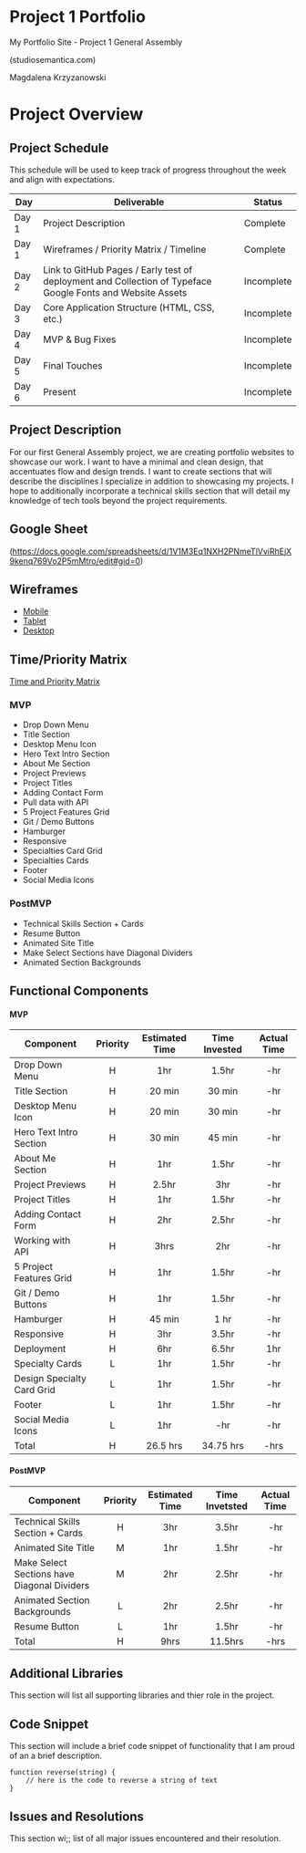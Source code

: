 # Project 1 Portfolio
My Portfolio Site - Project 1 General Assembly

(studiosemantica.com)

Magdalena Krzyzanowski

# Project Overview

## Project Schedule

This schedule will be used to keep track of progress throughout the week and align with expectations.  

|  Day | Deliverable | Status
|---|---| ---|
|Day 1| Project Description | Complete
|Day 1| Wireframes / Priority Matrix / Timeline | Complete
|Day 2| Link to GitHub Pages / Early test of deployment and Collection of Typeface Google Fonts and Website Assets | Incomplete
|Day 3| Core Application Structure (HTML, CSS, etc.) | Incomplete
|Day 4| MVP & Bug Fixes | Incomplete
|Day 5| Final Touches | Incomplete
|Day 6| Present | Incomplete


## Project Description

For our first General Assembly project, we are creating portfolio websites to showcase our work. I want to have a minimal and clean design, that accentuates flow and design trends. I want to create sections that will describe the disciplines I specialize in addition to showcasing my projects. I hope to additionally incorporate a technical skills section that will detail my knowledge of tech tools beyond the project requirements.

## Google Sheet

(https://docs.google.com/spreadsheets/d/1V1M3Eq1NXH2PNmeTlVviRhEjX9kenq769Vo2P5mMtro/edit#gid=0) 

## Wireframes

- [Mobile](https://res.cloudinary.com/dinqukx6a/image/upload/v1594621147/Portfolio%20Project/Mobile_x8e5f4.png)
- [Tablet](https://res.cloudinary.com/dinqukx6a/image/upload/v1594621147/Portfolio%20Project/Tablet_h5sjgb.png)
- [Desktop](https://res.cloudinary.com/dinqukx6a/image/upload/v1594621147/Portfolio%20Project/Desktop_j5nkkh.png)


## Time/Priority Matrix 

[Time and Priority Matrix](https://res.cloudinary.com/dinqukx6a/image/upload/v1594644452/Portfolio%20Project/Time-Complexity-Graph/IMG-0557_hoeaiy.jpg)



### MVP

- Drop Down Menu
- Title Section
- Desktop Menu Icon
- Hero Text Intro Section
- About Me Section
- Project Previews
- Project Titles
- Adding Contact Form
- Pull data with API
- 5 Project Features Grid
- Git / Demo Buttons
- Hamburger
- Responsive
- Specialties Card Grid
- Specialties Cards
- Footer
- Social Media Icons

### PostMVP 

- Technical Skills Section + Cards
- Resume Button
- Animated Site Title
- Make Select Sections have Diagonal Dividers
- Animated Section Backgrounds


## Functional Components

#### MVP
| Component | Priority | Estimated Time | Time Invested | Actual Time |
| --- | :---: |  :---: | :---: | :---: |
| Drop Down Menu | H | 1hr | 1.5hr | -hr|
| Title Section | H | 20 min | 30 min | -hr|
| Desktop Menu Icon | H | 20 min | 30 min | -hr|
| Hero Text Intro Section | H | 30 min | 45 min | -hr|
| About Me Section | H | 1hr | 1.5hr | -hr|
| Project Previews | H | 2.5hr | 3hr | -hr|
| Project Titles | H | 1hr | 1.5hr | -hr|
| Adding Contact Form | H | 2hr| 2.5hr | -hr |
| Working with API | H | 3hrs| 2hr | -hr |
| 5 Project Features Grid | H | 1hr | 1.5hr | -hr|
| Git / Demo Buttons | H | 1hr | 1.5hr | -hr|
| Hamburger | H | 45 min | 1 hr | -hr|
| Responsive | H | 3hr | 3.5hr | -hr|
| Deployment| H | 6hr | 6.5hr | 1hr|
| Specialty Cards | L | 1hr | 1.5hr | -hr|
| Design Specialty Card Grid | L | 1hr | 1.5hr | -hr|
| Footer | L | 1hr | 1.5hr | -hr|
| Social Media Icons | L | 1hr | -hr | -hr|
| Total | H | 26.5 hrs| 34.75 hrs | -hrs |

#### PostMVP
| Component | Priority | Estimated Time | Time Invetsted | Actual Time |
| --- | :---: |  :---: | :---: | :---: |
| Technical Skills Section + Cards | H | 3hr | 3.5hr | -hr|
| Animated Site Title | M | 1hr | 1.5hr | -hr|
| Make Select Sections have Diagonal Dividers | M | 2hr | 2.5hr | -hr|
| Animated Section Backgrounds | L | 2hr | 2.5hr | -hr|
| Resume Button | L | 1hr | 1.5hr | -hr|
| Total | H | 9hrs| 11.5hrs | -hrs |

## Additional Libraries
 This section will list all supporting libraries and thier role in the project. 

## Code Snippet

This section will include a brief code snippet of functionality that I am proud of an a brief description.  

```
function reverse(string) {
	// here is the code to reverse a string of text
}
```

## Issues and Resolutions
 This section wi;; list of all major issues encountered and their resolution.
